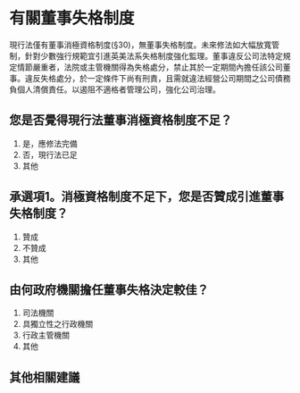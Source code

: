 # 有關董事失格制度

現行法僅有董事消極資格制度(§30)，無董事失格制度。未來修法如大幅放寬管制，針對少數強行規範宜引進英美法系失格制度強化監理。董事違反公司法特定規定情節嚴重者，法院或主管機關得為失格處分，禁止其於一定期間內擔任該公司董事。違反失格處分，於一定條件下尚有刑責，且需就違法經營公司期間之公司債務負個人清償責任。以遏阻不適格者管理公司，強化公司治理。

## 您是否覺得現行法董事消極資格制度不足？
1. 是，應修法完備
2. 否，現行法已足
3. 其他

## 承選項1。消極資格制度不足下，您是否贊成引進董事失格制度？
1. 贊成
2. 不贊成
3. 其他

## 由何政府機關擔任董事失格決定較佳？
1. 司法機關
2. 具獨立性之行政機關
3. 行政主管機關
4. 其他

## 其他相關建議
